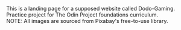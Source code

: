 This is a landing page for a supposed website called Dodo-Gaming.<br>
Practice project for The Odin Project foundations curriculum.<br>
NOTE: All images are sourced from Pixabay's free-to-use library.
